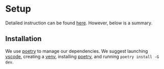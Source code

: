 # Setup

Detailed instruction can be found [here](https://github.com/lishaduck/CSP/wiki). However, below is a summary.

## Installation

We use [poetry](https://python-poetry.org) to manage our dependencies. We suggest launching [vscode](https://https://code.visualstudio.com/Download), creating a [venv](https://https://docs.python.org/3/library/venv.html), installing [poetry](https://https://python-poetry.org/docs/#installation), and running `poetry install -G dev`.
